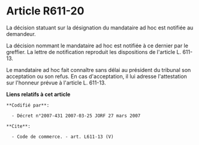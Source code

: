 # Article R611-20

La décision statuant sur la désignation du mandataire ad hoc est notifiée au demandeur.

La décision nommant le mandataire ad hoc est notifiée à ce dernier par le greffier. La lettre de notification reproduit les
dispositions de l'article L. 611-13.

Le mandataire ad hoc fait connaître sans délai au président du tribunal son acceptation ou son refus. En cas d'acceptation,
il lui adresse l'attestation sur l'honneur prévue à l'article L. 611-13.

**Liens relatifs à cet article**

	**Codifié par**:

	  - Décret n°2007-431 2007-03-25 JORF 27 mars 2007

	**Cite**:

	  - Code de commerce. - art. L611-13 (V)
